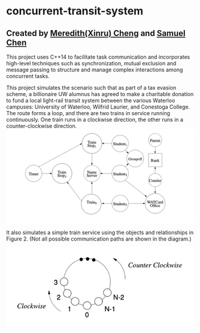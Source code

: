 # concurrent-transit-system

## Created by [Meredith(Xinru) Cheng](https://www.linkedin.com/in/meredith-cheng/) and [Samuel Chen](https://www.linkedin.com/in/samuel-xiaoyang-chen/)

This project uses C++14 to facilitate task communication and incorporates high-level techniques such as synchronization, mutual exclusion and message passing to structure and manage complex interactions among concurrent tasks.

This project simulates the scenario such that as part of a tax evasion scheme, a billionaire UW alumnus has agreed to make a charitable donation to fund a local light-rail transit system between the various Waterloo campuses: University of Waterloo, Wilfrid Laurier, and Conestoga College. The route forms a loop, and there are two trains in service running continuously. One train runs in a clockwise direction, the other runs in a counter-clockwise direction.
![](Task_Relationship.png)

It also simulates a simple train service using the objects and relationships in Figure 2. (Not all possible communication paths are shown in the diagram.)

![](Train_Stops_on_Trainsit.png)
